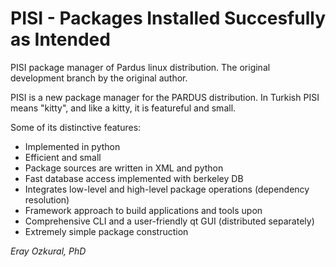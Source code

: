 # PISI - Packages Installed Succesfully as Intended

PISI package manager of Pardus linux distribution. The original development branch by the original author.

PISI is a new package manager for the PARDUS
distribution. In Turkish PISI means "kitty", and
like a kitty, it is featureful and small.

Some of its distinctive features:

 - Implemented in python
 - Efficient and small
 - Package sources are written in XML and python
 - Fast database access implemented with berkeley DB
 - Integrates low-level and high-level package operations (dependency resolution)
 - Framework approach to build applications and tools upon
 - Comprehensive CLI and a user-friendly qt GUI (distributed separately)
 - Extremely simple package construction

*Eray Ozkural, PhD*
